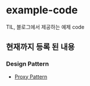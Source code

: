# example-code

TIL, 블로그에서 제공하는 예제 code

## 현재까지 등록 된 내용
### Design Pattern
* [Proxy Pattern](https://github.com/qoxogus/TIL/blob/main/design-pattern/proxy-pattern.md)